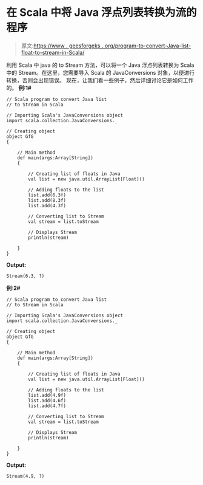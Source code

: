 # 在 Scala 中将 Java 浮点列表转换为流的程序

> 原文:[https://www . geesforgeks . org/program-to-convert-Java-list-float-to-stream-in-Scala/](https://www.geeksforgeeks.org/program-to-convert-java-list-of-floats-to-stream-in-scala/)

利用 Scala 中 java 的 to Stream 方法，可以将一个 Java 浮点列表转换为 Scala 中的 Stream。在这里，您需要导入 Scala 的 JavaConversions 对象，以便进行转换，否则会出现错误。
现在，让我们看一些例子，然后详细讨论它是如何工作的。
**例:1#**

```
// Scala program to convert Java list 
// to Stream in Scala

// Importing Scala's JavaConversions object
import scala.collection.JavaConversions._

// Creating object
object GfG
{ 

    // Main method
    def main(args:Array[String])
    {

        // Creating list of floats in Java
        val list = new java.util.ArrayList[Float]()

        // Adding floats to the list
        list.add(6.3f)
        list.add(8.3f)
        list.add(4.3f)

        // Converting list to Stream 
        val stream = list.toStream

        // Displays Stream
        println(stream)

    }
}
```

**Output:**

```
Stream(6.3, ?)

```

**例:2#**

```
// Scala program to convert Java list 
// to Stream in Scala

// Importing Scala's JavaConversions object
import scala.collection.JavaConversions._

// Creating object
object GfG
{ 

    // Main method
    def main(args:Array[String])
    {

        // Creating list of floats in Java
        val list = new java.util.ArrayList[Float]()

        // Adding floats to the list
        list.add(4.9f)
        list.add(4.6f)
        list.add(4.7f)

        // Converting list to Stream 
        val stream = list.toStream

        // Displays Stream
        println(stream)

    }
}
```

**Output:**

```
Stream(4.9, ?)

```